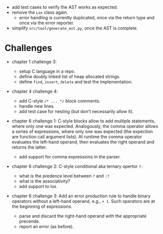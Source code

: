 * add test cases to verify the AST works as expected.
* remove the `Lox` class again.
  - error handling is currently duplicated, once via the return type and once via the error reporter.
* simplify `src/tool/generate_ast.py`, once the AST is complete.

# Challenges

* chapter 1 challenge 3:
  - setup C language in a repo.
  - define doubly linked list of heap allocated strings.
  - define `find`, `insert`, `delete` and test the implementation.

* chapter 4 challenge 4:
  - add C-style `/* ... */` block comments.
  - handle new lines.
  - add test case for nesting (but don't necessarily allow it).

* chapter 6 challenge 1:
  C-style blocks allow to add multiple statements, where only one was expected. Analogously, the comma operator allows a series of expressions, where only one was expected (the expection are function call argument lists).
  At runtime the comma operator evaluates the left-hand operand, then evaluates the right operand and returns the latter.
  - add support for comma expressions in the parser.

* chapter 6 challenge 2:
  C-style conditional aka ternary opertor `?:`
  - what is the predence level between `?` and `:?`
  - what is the associativity?
  - add support to lox.

* chapter 6 challenge 3:
  Add an error production rule to handle binary operators without a left-hand operand, e.g., `+ 1`. Such operators are at the beginning of expressions.
  - parse and discard the right-hand operand with the appropriate precende.
  - report an error (as before).
